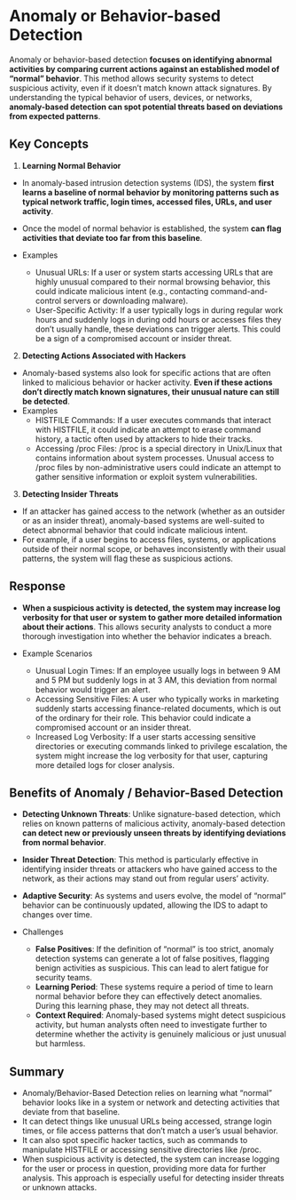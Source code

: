 <br>

# Anomaly or Behavior-based Detection
Anomaly or behavior-based detection **focuses on identifying abnormal activities by comparing current actions against an established model of “normal” behavior**. This method allows security systems to detect suspicious activity, even if it doesn’t match known attack signatures. By understanding the typical behavior of users, devices, or networks, **anomaly-based detection can spot potential threats based on deviations from expected patterns**.

## Key Concepts
1. **Learning Normal Behavior**
  - In anomaly-based intrusion detection systems (IDS), the system **first learns a baseline of normal behavior by monitoring patterns such as typical network traffic, login times, accessed files, URLs, and user activity**.
  - Once the model of normal behavior is established, the system **can flag activities that deviate too far from this baseline**.

  - Examples
    - Unusual URLs: If a user or system starts accessing URLs that are highly unusual compared to their normal browsing behavior, this could indicate malicious intent (e.g., contacting command-and-control servers or downloading malware).
    - User-Specific Activity: If a user typically logs in during regular work hours and suddenly logs in during odd hours or accesses files they don’t usually handle, these deviations can trigger alerts. This could be a sign of a compromised account or insider threat.

2. **Detecting Actions Associated with Hackers**
  - Anomaly-based systems also look for specific actions that are often linked to malicious behavior or hacker activity. **Even if these actions don’t directly match known signatures, their unusual nature can still be detected**.
  - Examples
    - HISTFILE Commands: If a user executes commands that interact with HISTFILE, it could indicate an attempt to erase command history, a tactic often used by attackers to hide their tracks.
    - Accessing /proc Files: /proc is a special directory in Unix/Linux that contains information about system processes. Unusual access to /proc files by non-administrative users could indicate an attempt to gather sensitive information or exploit system vulnerabilities.

3. **Detecting Insider Threats**
  - If an attacker has gained access to the network (whether as an outsider or as an insider threat), anomaly-based systems are well-suited to detect abnormal behavior that could indicate malicious intent.
  - For example, if a user begins to access files, systems, or applications outside of their normal scope, or behaves inconsistently with their usual patterns, the system will flag these as suspicious actions.

## Response
  - **When a suspicious activity is detected, the system may increase log verbosity for that user or system to gather more detailed information about their actions**. This allows security analysts to conduct a more thorough investigation into whether the behavior indicates a breach.

  - Example Scenarios
    - Unusual Login Times: If an employee usually logs in between 9 AM and 5 PM but suddenly logs in at 3 AM, this deviation from normal behavior would trigger an alert.
    - Accessing Sensitive Files: A user who typically works in marketing suddenly starts accessing finance-related documents, which is out of the ordinary for their role. This behavior could indicate a compromised account or an insider threat.
    - Increased Log Verbosity: If a user starts accessing sensitive directories or executing commands linked to privilege escalation, the system might increase the log verbosity for that user, capturing more detailed logs for closer analysis.

## Benefits of Anomaly / Behavior-Based Detection
  - **Detecting Unknown Threats**: Unlike signature-based detection, which relies on known patterns of malicious activity, anomaly-based detection **can detect new or previously unseen threats by identifying deviations from normal behavior**.
  - **Insider Threat Detection**: This method is particularly effective in identifying insider threats or attackers who have gained access to the network, as their actions may stand out from regular users’ activity.
  - **Adaptive Security**: As systems and users evolve, the model of “normal” behavior can be continuously updated, allowing the IDS to adapt to changes over time.

  - Challenges
    - **False Positives**: If the definition of “normal” is too strict, anomaly detection systems can generate a lot of false positives, flagging benign activities as suspicious. This can lead to alert fatigue for security teams.
    - **Learning Period**: These systems require a period of time to learn normal behavior before they can effectively detect anomalies. During this learning phase, they may not detect all threats.
    - **Context Required**: Anomaly-based systems might detect suspicious activity, but human analysts often need to investigate further to determine whether the activity is genuinely malicious or just unusual but harmless.

## Summary
  - Anomaly/Behavior-Based Detection relies on learning what “normal” behavior looks like in a system or network and detecting activities that deviate from that baseline.
  - It can detect things like unusual URLs being accessed, strange login times, or file access patterns that don’t match a user’s usual behavior.
  - It can also spot specific hacker tactics, such as commands to manipulate HISTFILE or accessing sensitive directories like /proc.
  - When suspicious activity is detected, the system can increase logging for the user or process in question, providing more data for further analysis. This approach is especially useful for detecting insider threats or unknown attacks.  
<br>